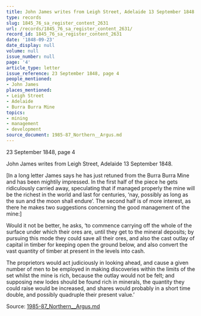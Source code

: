 ```yaml
---
title: John James writes from Leigh Street, Adelaide 13 September 1848
type: records
slug: 1845_76_sa_register_content_2631
url: /records/1845_76_sa_register_content_2631/
record_id: 1845_76_sa_register_content_2631
date: '1848-09-23'
date_display: null
volume: null
issue_number: null
page: '4'
article_type: letter
issue_reference: 23 September 1848, page 4
people_mentioned:
- John James
places_mentioned:
- Leigh Street
- Adelaide
- Burra Burra Mine
topics:
- mining
- management
- development
source_document: 1985-87_Northern__Argus.md
---
```


23 September 1848, page 4

John James writes from Leigh Street, Adelaide 13 September 1848.

[In a long letter James says he has just retuned from the Burra Burra Mine and has been mightily impressed.  In the first half of the piece he gets ridiculously carried away, speculating that if managed properly the mine will be the richest in the world and last for centuries, ‘nay, possibly as long as the sun and the moon shall endure’.  The second half is of more interest, as there he makes two suggestions concerning the good management of the mine:]

Would it not be better, he asks, ‘to commence carrying off the whole of the surface under which their ores are, until they get to the mineral deposits; by pursuing this mode they could save all their ores, and also the cast outlay of capital in timber for keeping open the ground below, and also convert the vast quantity of timber at present in the levels into cash.

The proprietors would act judiciously in looking ahead, and cause a given number of men to be employed in making discoveries within the limits of the set whilst the mine is rich, because the outlay would not be felt; and supposing new lodes should be found rich in minerals, the quantity they could raise would be increased, and shares would probably in a short time double, and possibly quadruple their present value.’

Source: [1985-87_Northern__Argus.md](/downloads/markdown/1985-87_Northern__Argus.md)

